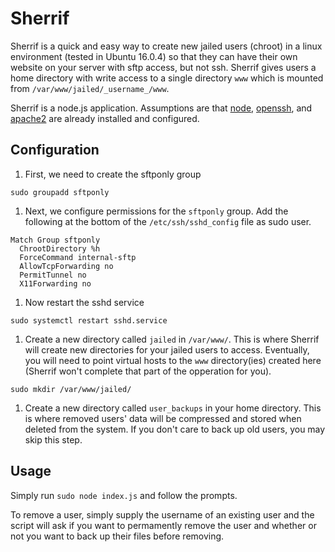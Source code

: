 
# Sherrif

Sherrif is a quick and easy way to create new jailed users (chroot) in a linux environment (tested in Ubuntu 16.0.4) so that they can have their own website on your server with sftp access, but not ssh. Sherrif gives users a home directory with write access to a single directory `www` which is mounted from `/var/www/jailed/_username_/www`.

Sherrif is a node.js application. Assumptions are that [node](https://www.digitalocean.com/community/tutorials/how-to-install-node-js-on-ubuntu-16-04), [openssh](https://www.digitalocean.com/community/tutorials/initial-server-setup-with-ubuntu-16-04), and [apache2](https://www.digitalocean.com/community/tutorials/how-to-set-up-apache-virtual-hosts-on-ubuntu-14-04-lts) are already installed and configured.

## Configuration

1. First, we need to create the sftponly group
```
sudo groupadd sftponly
```

1. Next, we configure permissions for the `sftponly` group. Add the following at the bottom of the `/etc/ssh/sshd_config` file as sudo user.
```
Match Group sftponly
  ChrootDirectory %h
  ForceCommand internal-sftp
  AllowTcpForwarding no
  PermitTunnel no
  X11Forwarding no
```

1. Now restart the sshd service
```
sudo systemctl restart sshd.service
```

1. Create a new directory called `jailed` in `/var/www/`. This is where Sherrif will create new directories for your jailed users to access. Eventually, you will need to point virtual hosts to the `www` directory(ies) created here (Sherrif won't complete that part of the opperation for you).
```
sudo mkdir /var/www/jailed/
```

1. Create a new directory called `user_backups` in your home directory. This is where removed users' data will be compressed and stored when deleted from the system. If you don't care to back up old users, you may skip this step.

## Usage
Simply run `sudo node index.js` and follow the prompts.

To remove a user, simply supply the username of an existing user and the script will ask if you want to permamently remove the user and whether or not you want to back up their files before removing.

